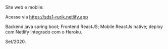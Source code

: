 Site web e mobile: 

Acesse via https://sds1-rurik.netlify.app

Backend java spring boot;
Frontend ReactJS;
Mobile ReactJs native;
deploy com Netlify integrado com o Heroku.

Set/2020.
